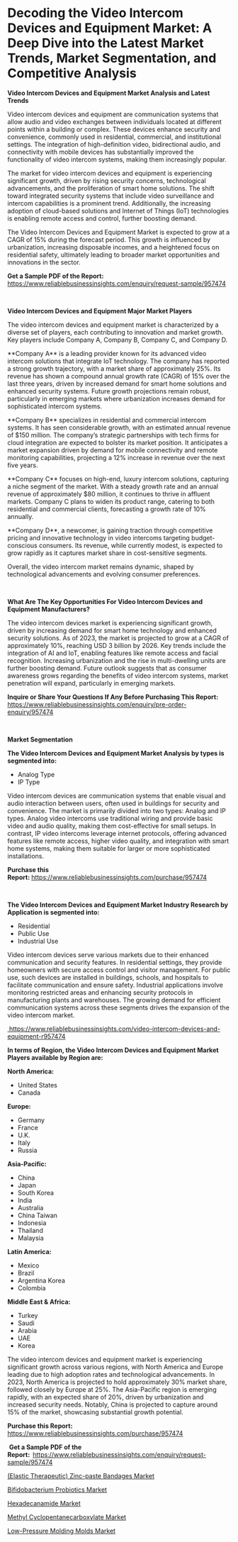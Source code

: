 <p><h1>Decoding the Video Intercom Devices and Equipment Market: A Deep Dive into the Latest Market Trends, Market Segmentation, and Competitive Analysis</h1></p><p><strong>Video Intercom Devices and Equipment Market Analysis and Latest Trends</strong></p>
<p><p>Video intercom devices and equipment are communication systems that allow audio and video exchanges between individuals located at different points within a building or complex. These devices enhance security and convenience, commonly used in residential, commercial, and institutional settings. The integration of high-definition video, bidirectional audio, and connectivity with mobile devices has substantially improved the functionality of video intercom systems, making them increasingly popular.</p><p>The market for video intercom devices and equipment is experiencing significant growth, driven by rising security concerns, technological advancements, and the proliferation of smart home solutions. The shift toward integrated security systems that include video surveillance and intercom capabilities is a prominent trend. Additionally, the increasing adoption of cloud-based solutions and Internet of Things (IoT) technologies is enabling remote access and control, further boosting demand.</p><p>The Video Intercom Devices and Equipment Market is expected to grow at a CAGR of 15% during the forecast period. This growth is influenced by urbanization, increasing disposable incomes, and a heightened focus on residential safety, ultimately leading to broader market opportunities and innovations in the sector.</p></p>
<p><strong>Get a Sample PDF of the Report:&nbsp;</strong> <a href="https://www.reliablebusinessinsights.com/enquiry/request-sample/957474?utm_campaign=1109&utm_medium=2&utm_source=Github&utm_content=ia&utm_term=03122024&utm_id=video-intercom-devices-and-equipment">https://www.reliablebusinessinsights.com/enquiry/request-sample/957474</a></p>
<p>&nbsp;</p>
<p><strong>Video Intercom Devices and Equipment Major Market Players</strong></p>
<p><p>The video intercom devices and equipment market is characterized by a diverse set of players, each contributing to innovation and market growth. Key players include Company A, Company B, Company C, and Company D.</p><p>**Company A** is a leading provider known for its advanced video intercom solutions that integrate IoT technology. The company has reported a strong growth trajectory, with a market share of approximately 25%. Its revenue has shown a compound annual growth rate (CAGR) of 15% over the last three years, driven by increased demand for smart home solutions and enhanced security systems. Future growth projections remain robust, particularly in emerging markets where urbanization increases demand for sophisticated intercom systems.</p><p>**Company B** specializes in residential and commercial intercom systems. It has seen considerable growth, with an estimated annual revenue of $150 million. The company’s strategic partnerships with tech firms for cloud integration are expected to bolster its market position. It anticipates a market expansion driven by demand for mobile connectivity and remote monitoring capabilities, projecting a 12% increase in revenue over the next five years.</p><p>**Company C** focuses on high-end, luxury intercom solutions, capturing a niche segment of the market. With a steady growth rate and an annual revenue of approximately $80 million, it continues to thrive in affluent markets. Company C plans to widen its product range, catering to both residential and commercial clients, forecasting a growth rate of 10% annually.</p><p>**Company D**, a newcomer, is gaining traction through competitive pricing and innovative technology in video intercoms targeting budget-conscious consumers. Its revenue, while currently modest, is expected to grow rapidly as it captures market share in cost-sensitive segments.</p><p>Overall, the video intercom market remains dynamic, shaped by technological advancements and evolving consumer preferences.</p></p>
<p>&nbsp;</p>
<p><strong>What Are The Key Opportunities For Video Intercom Devices and Equipment Manufacturers?</strong></p>
<p><p>The video intercom devices market is experiencing significant growth, driven by increasing demand for smart home technology and enhanced security solutions. As of 2023, the market is projected to grow at a CAGR of approximately 10%, reaching USD 3 billion by 2026. Key trends include the integration of AI and IoT, enabling features like remote access and facial recognition. Increasing urbanization and the rise in multi-dwelling units are further boosting demand. Future outlook suggests that as consumer awareness grows regarding the benefits of video intercom systems, market penetration will expand, particularly in emerging markets.</p></p>
<p><strong>Inquire or Share Your Questions If Any Before Purchasing This Report:</strong> <a href="https://www.reliablebusinessinsights.com/enquiry/pre-order-enquiry/957474?utm_campaign=1109&utm_medium=2&utm_source=Github&utm_content=ia&utm_term=03122024&utm_id=video-intercom-devices-and-equipment">https://www.reliablebusinessinsights.com/enquiry/pre-order-enquiry/957474</a></p>
<p>&nbsp;</p>
<p><strong>Market Segmentation</strong></p>
<p><strong>The Video Intercom Devices and Equipment Market Analysis by types is segmented into:</strong></p>
<p><ul><li>Analog Type</li><li>IP Type</li></ul></p>
<p><p>Video intercom devices are communication systems that enable visual and audio interaction between users, often used in buildings for security and convenience. The market is primarily divided into two types: Analog and IP types. Analog video intercoms use traditional wiring and provide basic video and audio quality, making them cost-effective for small setups. In contrast, IP video intercoms leverage internet protocols, offering advanced features like remote access, higher video quality, and integration with smart home systems, making them suitable for larger or more sophisticated installations.</p></p>
<p><strong>Purchase this Report:&nbsp;</strong><a href="https://www.reliablebusinessinsights.com/purchase/957474?utm_campaign=1109&utm_medium=2&utm_source=Github&utm_content=ia&utm_term=03122024&utm_id=video-intercom-devices-and-equipment">https://www.reliablebusinessinsights.com/purchase/957474</a></p>
<p>&nbsp;</p>
<p><strong>The Video Intercom Devices and Equipment Market Industry Research by Application is segmented into:</strong></p>
<p><ul><li>Residential</li><li>Public Use</li><li>Industrial Use</li></ul></p>
<p><p>Video intercom devices serve various markets due to their enhanced communication and security features. In residential settings, they provide homeowners with secure access control and visitor management. For public use, such devices are installed in buildings, schools, and hospitals to facilitate communication and ensure safety. Industrial applications involve monitoring restricted areas and enhancing security protocols in manufacturing plants and warehouses. The growing demand for efficient communication systems across these segments drives the expansion of the video intercom market.</p></p>
<p><a href="https://www.reliablebusinessinsights.com/video-intercom-devices-and-equipment-r957474?utm_campaign=1109&utm_medium=2&utm_source=Github&utm_content=ia&utm_term=03122024&utm_id=video-intercom-devices-and-equipment">&nbsp;https://www.reliablebusinessinsights.com/video-intercom-devices-and-equipment-r957474</a></p>
<p><strong>In terms of Region, the Video Intercom Devices and Equipment Market Players available by Region are:</strong></p>
<p>
    <p> <strong> North America: </strong>
        <ul>
            <li>United States</li>
            <li>Canada</li>
        </ul>
        </p> 
    <p> <strong> Europe: </strong>
        <ul>
            <li>Germany</li>
            <li>France</li>
            <li>U.K.</li>
            <li>Italy</li>
            <li>Russia</li>
        </ul>
        </p> 
    <p> <strong> Asia-Pacific: </strong>
        <ul>
            <li>China</li>
            <li>Japan</li>
            <li>South Korea</li>
            <li>India</li>
            <li>Australia</li>
            <li>China Taiwan</li>
            <li>Indonesia</li>
            <li>Thailand</li>
            <li>Malaysia</li>
        </ul>
        </p> 
    <p> <strong> Latin America: </strong>
        <ul>
            <li>Mexico</li>
            <li>Brazil</li>
            <li>Argentina Korea</li>
            <li>Colombia</li>
        </ul>
        </p> 
    <p> <strong> Middle East & Africa: </strong>
        <ul>
            <li>Turkey</li>
            <li>Saudi</li>
            <li>Arabia</li>
            <li>UAE</li>
            <li>Korea</li>
        </ul>
    </p>
    </p>
<p><p>The video intercom devices and equipment market is experiencing significant growth across various regions, with North America and Europe leading due to high adoption rates and technological advancements. In 2023, North America is projected to hold approximately 30% market share, followed closely by Europe at 25%. The Asia-Pacific region is emerging rapidly, with an expected share of 20%, driven by urbanization and increased security needs. Notably, China is projected to capture around 15% of the market, showcasing substantial growth potential.</p></p>
<p><strong>Purchase this Report: </strong><a href="https://www.reliablebusinessinsights.com/purchase/957474?utm_campaign=1109&utm_medium=2&utm_source=Github&utm_content=ia&utm_term=03122024&utm_id=video-intercom-devices-and-equipment">https://www.reliablebusinessinsights.com/purchase/957474</a></p>
<p>&nbsp;<strong>Get a Sample PDF of the Report:&nbsp;&nbsp;</strong><a href="https://www.reliablebusinessinsights.com/enquiry/request-sample/957474?utm_campaign=1109&utm_medium=2&utm_source=Github&utm_content=ia&utm_term=03122024&utm_id=video-intercom-devices-and-equipment">https://www.reliablebusinessinsights.com/enquiry/request-sample/957474</a></p>
<p><strong></strong></p>
<p><p><a href="https://github.com/FahadAhmed223/Market-Research-Report-List-1/blob/main/elastic-therapeutic-zinc-paste-bandages-market.md?utm_campaign=1109&utm_medium=2&utm_source=Github&utm_content=ia&utm_term=03122024&utm_id=video-intercom-devices-and-equipment">(Elastic Therapeutic) Zinc-paste Bandages Market</a></p><p><a href="https://www.linkedin.com/pulse/projected-growth-bifidobacterium-probiotics-market-49-cagr-from-zxtnf?utm_campaign=1109&utm_medium=2&utm_source=Github&utm_content=ia&utm_term=03122024&utm_id=video-intercom-devices-and-equipment">Bifidobacterium Probiotics Market</a></p><p><a href="https://issuu.com/reportprime-2/docs/hexadecanamide-market-size-2030.pptx?utm_campaign=1109&utm_medium=2&utm_source=Github&utm_content=ia&utm_term=03122024&utm_id=video-intercom-devices-and-equipment">Hexadecanamide Market</a></p><p><a href="https://issuu.com/reportprime-2/docs/methyl-cyclopentanecarboxylate-market-size-2030.pp?utm_campaign=1109&utm_medium=2&utm_source=Github&utm_content=ia&utm_term=03122024&utm_id=video-intercom-devices-and-equipment">Methyl Cyclopentanecarboxylate Market</a></p><p><a href="https://github.com/NargisHussain432/Market-Research-Report-List-1/blob/main/low-pressure-molding-molds-market.md?utm_campaign=1109&utm_medium=2&utm_source=Github&utm_content=ia&utm_term=03122024&utm_id=video-intercom-devices-and-equipment">Low-Pressure Molding Molds Market</a></p></p>